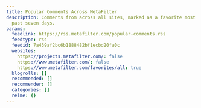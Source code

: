 ```yaml
---
title: Popular Comments Across MetaFilter
description: Comments from across all sites, marked as a favorite most often in the
  past seven days.
params:
  feedlink: https://rss.metafilter.com/popular-comments.rss
  feedtype: rss
  feedid: 7a439af2bc6b1888482bf1ecbd20fa0c
  websites:
    https://projects.metafilter.com/: false
    https://www.metafilter.com/: false
    https://www.metafilter.com/favorites/all: true
  blogrolls: []
  recommended: []
  recommender: []
  categories: []
  relme: {}
---
```

